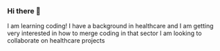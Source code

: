 ### Hi there 👋
I am learning coding! 
I have a background in healthcare and I am getting very interested in how to merge coding in that sector
I am looking to collaborate on healthcare projects
